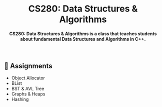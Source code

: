 <h1 align = "center">
    CS280: Data Structures & Algorithms
</h1>

<h4 align = "center">
    CS280: Data Structures & Algorithms is a class that teaches students about fundamental Data Structures and Algorithms in C++. 
</h4>

<br>

## :dart: Assignments
- Object Allocator
- BList
- BST & AVL Tree
- Graphs & Heaps
- Hashing

